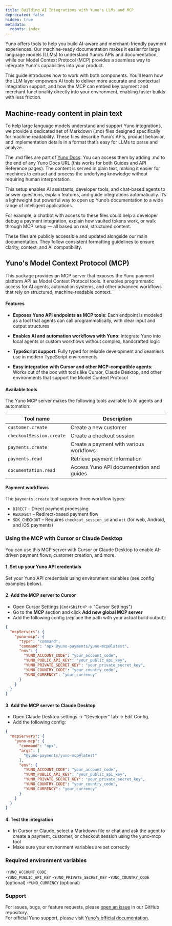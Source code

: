 ```yaml
---
title: Building AI Integrations with Yuno's LLMs and MCP
deprecated: false
hidden: true
metadata:
  robots: index
---
```

Yuno offers tools to help you build AI-aware and merchant-friendly payment experiences. Our machine-ready documentation makes it easier for large language models (LLMs) to understand Yuno’s APIs and documentation, while our Model Context Protocol (MCP) provides a seamless way to integrate Yuno's capabilities into your product.

This guide introduces how to work with both components. You’ll learn how the LLM layer empowers AI tools to deliver more accurate and contextual integration support, and how the MCP can embed key payment and merchant functionality directly into your environment, enabling faster builds with less friction.

## Machine-ready content in plain text

To help large language models understand and support Yuno integrations, we provide a dedicated set of Markdown (.md) files designed specifically for machine readability. These files describe Yuno’s APIs, product behavior, and implementation details in a format that’s easy for LLMs to parse and analyze.

The .md files are part of [Yuno Docs](docs.y.uno). You can access them by adding .md to the end of any Yuno Docs URL (this works for both Guides and API Reference pages). The content is served in plain text, making it easier for machines to extract and process the underlying knowledge without requiring human interpretation.

This setup enables AI assistants, developer tools, and chat-based agents to answer questions, explain features, and guide integrations automatically. It’s a lightweight but powerful way to open up Yuno’s documentation to a wide range of intelligent applications.

For example, a chatbot with access to these files could help a developer debug a payment integration, explain how vaulted tokens work, or walk through MCP setup — all based on real, structured content.

These files are publicly accessible and updated alongside our main documentation. They follow consistent formatting guidelines to ensure clarity, context, and AI compatibility.

## Yuno's Model Context Protocol (MCP)

This package provides an MCP server that exposes the Yuno payment platform API as Model Context Protocol tools. It enables programmatic access for AI agents, automation systems, and other advanced workflows that rely on structured, machine-readable context.

#### Features

* **Exposes Yuno API endpoints as MCP tools**: Each endpoint is modeled as a tool that agents can call programmatically, with clear input and output structures

* **Enables AI and automation workflows with Yuno**: Integrate Yuno into local agents or custom workflows without complex, handcrafted logic

* **TypeScript support**: Fully typed for reliable development and seamless use in modern TypeScript environments

* **Easy integration with Cursor and other MCP-compatible agents**: Works out of the box with tools like Cursor, Claude Desktop, and other environments that support the Model Context Protocol

#### Available tools

The Yuno MCP server makes the following tools available to AI agents and automation:

| Tool name                | Description                              |
| ------------------------ | ---------------------------------------- |
| `customer.create`        | Create a new customer                    |
| `checkoutSession.create` | Create a checkout session                |
| `payments.create`        | Create a payment with various workflows  |
| `payments.read`          | Retrieve payment information             |
| `documentation.read`     | Access Yuno API documentation and guides |

#### Payment workflows

The `payments.create` tool supports three workflow types:

* `DIRECT` – Direct payment processing
* `REDIRECT` – Redirect-based payment flow
* `SDK_CHECKOUT` – Requires `checkout_session_id` and `ott` (for web, Android, and iOS payments)

### Using the MCP with Cursor or Claude Desktop

You can use this MCP server with Cursor or Claude Desktop to enable AI-driven payment flows, customer creation, and more.

#### 1. Set up your Yuno API credentials

Set your Yuno API credentials using environment variables (see config examples below).

#### 2. Add the MCP server to Cursor

* Open Cursor Settings (`Cmd+Shift+P` → "Cursor Settings")
* Go to the **MCP** section and click **Add new global MCP server**
* Add the following config (replace the path with your actual build output):

```json
{
  "mcpServers": {
    "yuno-mcp": {
      "type": "command",
      "command": "npx @yuno-payments/yuno-mcp@latest",
      "env": {
        "YUNO_ACCOUNT_CODE": "your_account_code",
        "YUNO_PUBLIC_API_KEY": "your_public_api_key",
        "YUNO_PRIVATE_SECRET_KEY": "your_private_secret_key",
        "YUNO_COUNTRY_CODE": "your_country_code",
        "YUNO_CURRENCY": "your_currency"
      }
    }
  }
}
```

#### 3. Add the MCP server to Claude Desktop

* Open Claude Desktop settings → "Developer" tab → Edit Config.
* Add the following config:

```json
{
  "mcpServers": {
    "yuno-mcp": {
      "command": "npx",
      "args": [
        "@yuno-payments/yuno-mcp@latest"
      ],
      "env": {
        "YUNO_ACCOUNT_CODE": "your_account_code",
        "YUNO_PUBLIC_API_KEY": "your_public_api_key",
        "YUNO_PRIVATE_SECRET_KEY": "your_private_secret_key",
        "YUNO_COUNTRY_CODE": "your_country_code",
        "YUNO_CURRENCY": "your_currency"
      }
    }
  }
}
```

#### 4. Test the integration

* In Cursor or Claude, select a Markdown file or chat and ask the agent to create a payment, customer, or checkout session using the yuno-mcp tool
* Make sure your environment variables are set correctly

### Required environment variables

-`YUNO_ACCOUNT_CODE`\
-`YUNO_PUBLIC_API_KEY`
-`YUNO_PRIVATE_SECRET_KEY`
-`YUNO_COUNTRY_CODE` (optional)
-`YUNO_CURRENCY` (optional)

### Support

For issues, bugs, or feature requests, please [open an issue](https://github.com/yuno-payments/yuno-mcp/issues) in our GitHub repository.\
For official Yuno support, please visit [Yuno's official documentation](https://docs.y.uno.com/).